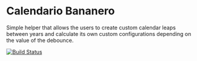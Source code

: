 # Calendario Bananero
Simple helper that allows the users to create custom calendar leaps between years and calculate its own custom configurations depending on the value of the debounce.



[![Build Status](https://travis-ci.org/PinkFLoyd92/date_helper.svg?branch=master)](https://travis-ci.org/PinkFLoyd92/calendario-bananero.svg?branch=master)
